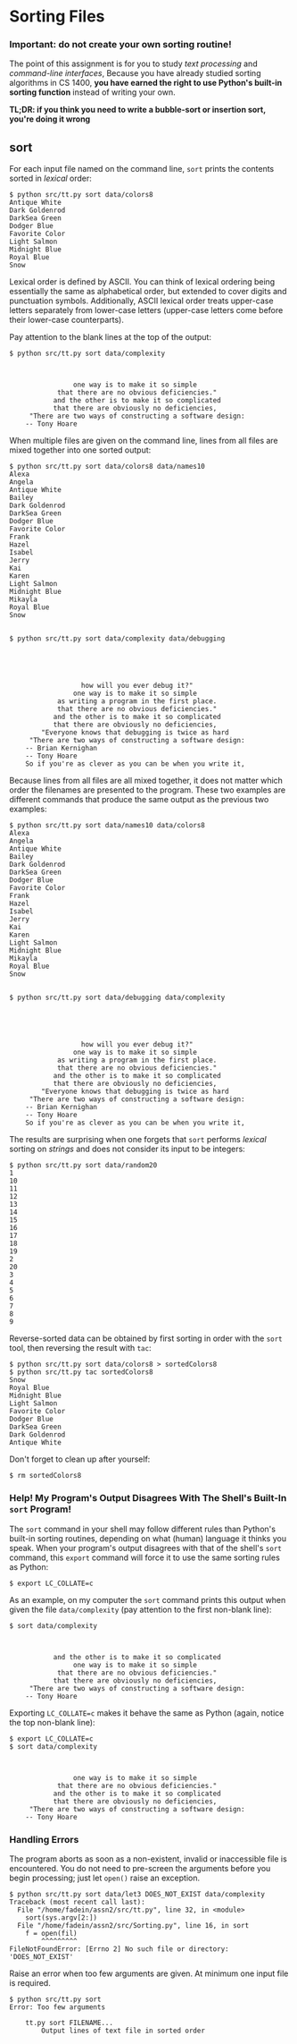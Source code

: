 # Sorting Files

### Important: do not create your own sorting routine!

The point of this assignment is for you to study *text processing* and *command-line interfaces*, Because you have already studied sorting algorithms in CS 1400, **you have earned the right to use Python's built-in sorting function** instead of writing your own.

**TL;DR: if you think you need to write a bubble-sort or insertion sort, you're doing it wrong**


## sort

For each input file named on the command line, `sort` prints the contents sorted in *lexical* order:

    $ python src/tt.py sort data/colors8
    Antique White
    Dark Goldenrod
    DarkSea Green
    Dodger Blue
    Favorite Color
    Light Salmon
    Midnight Blue
    Royal Blue
    Snow


Lexical order is defined by ASCII.  You can think of lexical ordering being essentially the same as alphabetical order, but extended to cover digits and punctuation symbols.  Additionally, ASCII lexical order treats upper-case letters separately from lower-case letters (upper-case letters come before their lower-case counterparts).

Pay attention to the blank lines at the top of the output:

    $ python src/tt.py sort data/complexity



                    one way is to make it so simple
                that there are no obvious deficiencies."
               and the other is to make it so complicated
               that there are obviously no deficiencies,
         "There are two ways of constructing a software design:
        -- Tony Hoare


When multiple files are given on the command line, lines from all files are mixed together into one sorted output:

    $ python src/tt.py sort data/colors8 data/names10
    Alexa
    Angela
    Antique White
    Bailey
    Dark Goldenrod
    DarkSea Green
    Dodger Blue
    Favorite Color
    Frank
    Hazel
    Isabel
    Jerry
    Kai
    Karen
    Light Salmon
    Midnight Blue
    Mikayla
    Royal Blue
    Snow


    $ python src/tt.py sort data/complexity data/debugging





                      how will you ever debug it?"
                    one way is to make it so simple
                as writing a program in the first place.
                that there are no obvious deficiencies."
               and the other is to make it so complicated
               that there are obviously no deficiencies,
            "Everyone knows that debugging is twice as hard
         "There are two ways of constructing a software design:
        -- Brian Kernighan
        -- Tony Hoare
        So if you're as clever as you can be when you write it,


Because lines from all files are all mixed together, it does not matter which order the filenames are presented to the program.  These two examples are different commands that produce the same output as the previous two examples:

    $ python src/tt.py sort data/names10 data/colors8
    Alexa
    Angela
    Antique White
    Bailey
    Dark Goldenrod
    DarkSea Green
    Dodger Blue
    Favorite Color
    Frank
    Hazel
    Isabel
    Jerry
    Kai
    Karen
    Light Salmon
    Midnight Blue
    Mikayla
    Royal Blue
    Snow


    $ python src/tt.py sort data/debugging data/complexity





                      how will you ever debug it?"
                    one way is to make it so simple
                as writing a program in the first place.
                that there are no obvious deficiencies."
               and the other is to make it so complicated
               that there are obviously no deficiencies,
            "Everyone knows that debugging is twice as hard
         "There are two ways of constructing a software design:
        -- Brian Kernighan
        -- Tony Hoare
        So if you're as clever as you can be when you write it,


The results are surprising when one forgets that `sort` performs *lexical* sorting on *strings* and does not consider its input to be integers:

    $ python src/tt.py sort data/random20
    1
    10
    11
    12
    13
    14
    15
    16
    17
    18
    19
    2
    20
    3
    4
    5
    6
    7
    8
    9


Reverse-sorted data can be obtained by first sorting in order with the `sort`
tool, then reversing the result with `tac`:

    $ python src/tt.py sort data/colors8 > sortedColors8
    $ python src/tt.py tac sortedColors8
    Snow
    Royal Blue
    Midnight Blue
    Light Salmon
    Favorite Color
    Dodger Blue
    DarkSea Green
    Dark Goldenrod
    Antique White


Don't forget to clean up after yourself:

    $ rm sortedColors8

### Help!  My Program's Output Disagrees With The Shell's Built-In `sort` Program!

The `sort` command in your shell may follow different rules than Python's built-in sorting routines, depending on what (human) language it thinks you speak.  When your program's output disagrees with that of the shell's `sort` command, this `export` command will force it to use the same sorting rules as Python:

    $ export LC_COLLATE=c


As an example, on my computer the `sort` command prints this output when given the file `data/complexity` (pay attention to the first non-blank line):

    $ sort data/complexity



               and the other is to make it so complicated
                    one way is to make it so simple
                that there are no obvious deficiencies."
               that there are obviously no deficiencies,
         "There are two ways of constructing a software design:
        -- Tony Hoare


Exporting `LC_COLLATE=c` makes it behave the same as Python (again, notice the
top non-blank line):

    $ export LC_COLLATE=c
    $ sort data/complexity



                    one way is to make it so simple
                that there are no obvious deficiencies."
               and the other is to make it so complicated
               that there are obviously no deficiencies,
         "There are two ways of constructing a software design:
        -- Tony Hoare


### Handling Errors

The program aborts as soon as a non-existent, invalid or inaccessible file is encountered.  You do not need to pre-screen the arguments before you begin processing; just let `open()` raise an exception.

    $ python src/tt.py sort data/let3 DOES_NOT_EXIST data/complexity
    Traceback (most recent call last):
      File "/home/fadein/assn2/src/tt.py", line 32, in <module>
        sort(sys.argv[2:])
      File "/home/fadein/assn2/src/Sorting.py", line 16, in sort
        f = open(fil)
            ^^^^^^^^^
    FileNotFoundError: [Errno 2] No such file or directory: 'DOES_NOT_EXIST'


Raise an error when too few arguments are given.  At minimum one input file is required.

    $ python src/tt.py sort
    Error: Too few arguments

        tt.py sort FILENAME...
            Output lines of text file in sorted order
